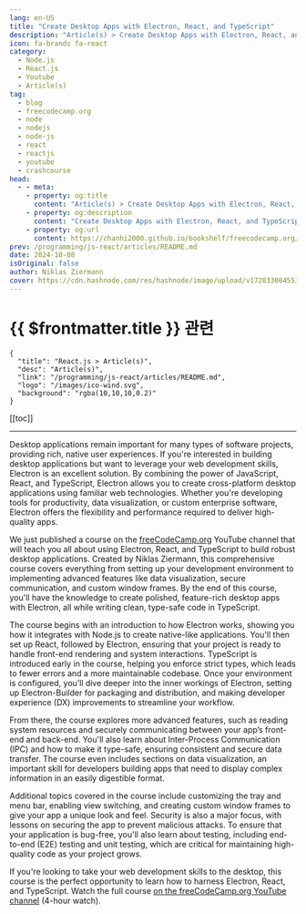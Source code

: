 ```yaml
---
lang: en-US
title: "Create Desktop Apps with Electron, React, and TypeScript"
description: "Article(s) > Create Desktop Apps with Electron, React, and TypeScript"
icon: fa-brands fa-react
category:
  - Node.js
  - React.js
  - Youtube
  - Article(s)
tag:
  - blog
  - freecodecamp.org
  - node
  - nodejs
  - node-js
  - react
  - reactjs
  - youtube
  - crashcourse
head:
  - - meta:
    - property: og:title
      content: "Article(s) > Create Desktop Apps with Electron, React, and TypeScript"
    - property: og:description
      content: "Create Desktop Apps with Electron, React, and TypeScript"
    - property: og:url
      content: https://chanhi2000.github.io/bookshelf/freecodecamp.org/create-desktop-apps-with-electron-react-and-typescript.html
prev: /programming/js-react/articles/README.md
date: 2024-10-08
isOriginal: false
author: Niklas Ziermann
cover: https://cdn.hashnode.com/res/hashnode/image/upload/v1728330045533/e9a3a017-8a2c-4151-b249-4395bf7e20ea.jpeg
---
```


# {{ $frontmatter.title }} 관련

```component VPCard
{
  "title": "React.js > Article(s)",
  "desc": "Article(s)",
  "link": "/programming/js-react/articles/README.md",
  "logo": "/images/ico-wind.svg",
  "background": "rgba(10,10,10,0.2)"
}
```

[[toc]]

---

<SiteInfo
  name="Create Desktop Apps with Electron, React, and TypeScript"
  desc="Desktop applications remain important for many types of software projects, providing rich, native user experiences. If you're interested in building desktop applications but want to leverage your web development skills, Electron is an excellent solut..."
  url="https://freecodecamp.org/news/create-desktop-apps-with-electron-react-and-typescript"
  logo="https://cdn.freecodecamp.org/universal/favicons/favicon.ico"
  preview="https://cdn.hashnode.com/res/hashnode/image/upload/v1728330045533/e9a3a017-8a2c-4151-b249-4395bf7e20ea.jpeg"/>

Desktop applications remain important for many types of software projects, providing rich, native user experiences. If you're interested in building desktop applications but want to leverage your web development skills, Electron is an excellent solution. By combining the power of JavaScript, React, and TypeScript, Electron allows you to create cross-platform desktop applications using familiar web technologies. Whether you're developing tools for productivity, data visualization, or custom enterprise software, Electron offers the flexibility and performance required to deliver high-quality apps.

We just published a course on the [<FontIcon icon="fa-brands fa-free-code-camp"/>freeCodeCamp.org](http://freeCodeCamp.org) YouTube channel that will teach you all about using Electron, React, and TypeScript to build robust desktop applications. Created by Niklas Ziermann, this comprehensive course covers everything from setting up your development environment to implementing advanced features like data visualization, secure communication, and custom window frames. By the end of this course, you'll have the knowledge to create polished, feature-rich desktop apps with Electron, all while writing clean, type-safe code in TypeScript.

The course begins with an introduction to how Electron works, showing you how it integrates with Node.js to create native-like applications. You'll then set up React, followed by Electron, ensuring that your project is ready to handle front-end rendering and system interactions. TypeScript is introduced early in the course, helping you enforce strict types, which leads to fewer errors and a more maintainable codebase. Once your environment is configured, you’ll dive deeper into the inner workings of Electron, setting up Electron-Builder for packaging and distribution, and making developer experience (DX) improvements to streamline your workflow.

From there, the course explores more advanced features, such as reading system resources and securely communicating between your app’s front-end and back-end. You'll also learn about Inter-Process Communication (IPC) and how to make it type-safe, ensuring consistent and secure data transfer. The course even includes sections on data visualization, an important skill for developers building apps that need to display complex information in an easily digestible format.

Additional topics covered in the course include customizing the tray and menu bar, enabling view switching, and creating custom window frames to give your app a unique look and feel. Security is also a major focus, with lessons on securing the app to prevent malicious attacks. To ensure that your application is bug-free, you'll also learn about testing, including end-to-end (E2E) testing and unit testing, which are critical for maintaining high-quality code as your project grows.

If you're looking to take your web development skills to the desktop, this course is the perfect opportunity to learn how to harness Electron, React, and TypeScript. Watch the full course [<FontIcon icon="fa-brands fa-youtube"/>on the freeCodeCamp.org YouTube channel](https://youtu.be/fP-371MN0Ck) (4-hour watch).

<VidStack src="youtube/fP-371MN0Ck" />